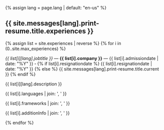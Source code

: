 {% assign lang = page.lang | default: "en-us" %}

<h2>{{ site.messages[lang].print-resume.title.experiences }}</h2>

{% assign list = site.experiences | reverse %}
{% for i in (0..site.max_experiences) %}
<div class="page">
  <em>{{ list[i][lang].jobtitle }}</em> &mdash; <strong>{{ list[i].company }}</strong> &mdash;
  <time datetime="{{ list[i].admissiondate }}">{{ list[i].admissiondate | date: "%Y" }}</time> &dash;
  {% if list[i].resignationdate %}
    <time datetime="{{ list[i].resignationdate }}">{{ list[i].resignationdate | date: "%Y" }}</time>
  {% else %}
    {{ site.messages[lang].print-resume.title.current }}
  {% endif %}
  <p>{{ list[i][lang].description }}</p>
  <p>{{ list[i].languages | join: ', ' }}</p>
  <p>{{ list[i].frameworks | join: ', ' }}</p>
  <p>{{ list[i].additionInfo | join: ', ' }}</p>
</div>
{% endfor %}
